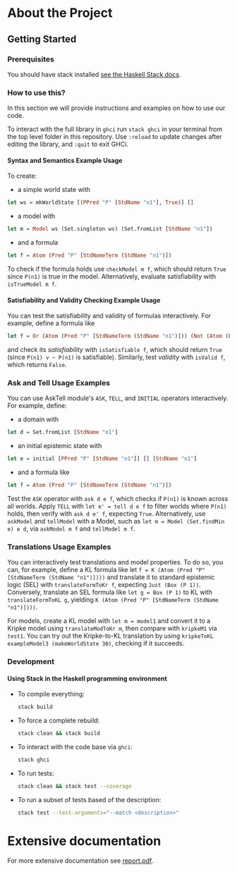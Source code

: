 # About the Project

## Getting Started

### Prerequisites 

You should have stack installed [see the Haskell Stack docs](https://haskellstack.org/).

### How to use this?

In this section we will provide instructions and examples on how to use our code.

To interact with the full library in `ghci` run `stack ghci` in your terminal from the top level folder in this repository. Use `:reload` to update changes after editing the library, and `:quit` to exit GHCi.

#### Syntax and Semantics Example Usage

To create:
- a simple world state with 
```haskell
let ws = mkWorldState [(PPred "P" [StdName "n1"], True)] []
```
-  a model with 
```haskell
let m = Model ws (Set.singleton ws) (Set.fromList [StdName "n1"])
```
- and a formula 
```haskell
let f = Atom (Pred "P" [StdNameTerm (StdName "n1")])
```

To check if the formula holds use `checkModel m f`, which should return `True` since `P(n1)` is true in the model. Alternatively, evaluate satisfiability with `isTrueModel m f`.

#### Satisfiability and Validity Checking Example Usage

 You can test the satisfiability and validity of formulas interactively. For example, define a formula like 
 ```haskell
 let f = Or (Atom (Pred "P" [StdNameTerm (StdName "n1")])) (Not (Atom (Pred "P" [StdNameTerm (StdName "n1")]))) 
 ```
 and check its *satisfiability* with `isSatisfiable f`, which should return `True` (since `P(n1) v ~ P(n1)` is satisfiable). Similarly, test *validity* with `isValid f`, which returns `False`.

### Ask and Tell Usage Examples

You can use AskTell module's `ASK`, `TELL`, and `INITIAL` operators interactively. For example, define:

- a domain with 
```haskell
let d = Set.fromList [StdName "n1"]
```
- an initial epistemic state with 
```haskell
let e = initial [PPred "P" [StdName "n1"]] [] [StdName "n1"]
```
- and a formula like 
```haskell
let f = Atom (Pred "P" [StdNameTerm (StdName "n1")])
``` 
Test the `ASK` operator with `ask d e f`, which checks if `P(n1)` is known across all worlds.
Apply `TELL` with `let e' = tell d e f` to filter worlds where `P(n1)` holds, then verify with `ask d e' f`, expecting `True`. Alternatively, use `askModel` and `tellModel` with a Model, such as `let m = Model (Set.findMin e) e d`, via `askModel m f` and `tellModel m f`.

### Translations Usage Examples

You can interactively test translations and model properties. To do so, you can, for example, define a KL formula like let `f = K (Atom (Pred "P" [StdNameTerm (StdName "n1")])))` and translate it to standard epistemic logic (SEL) with `translateFormToKr f`, expecting `Just (Box (P 1))`. Conversely, translate an SEL formula like `let g = Box (P 1)`
to KL with `translateFormToKL g`, yielding `K (Atom (Pred "P" [StdNameTerm (StdName "n1")])))`. 

For models, create a KL model with `let m = model1` and convert it to a Kripke model using `translateModToKr m`, then compare with `kripkeM1` via `test1`. You can try out the Kripke-to-KL translation by using `kripkeToKL exampleModel3 (makeWorldState 30)`, checking if it succeeds.

### Development

#### Using Stack in the Haskell programming environment

- To compile everything:
    ```bash 
    stack build
    ```
- To force a complete rebuild:
    ```bash
    stack clean && stack build
    ```
- To interact with the code base via `ghci`:
    ```bash
    stack ghci
    ```
- To run tests:
    ```bash
    stack clean && stack test --coverage
    ```
- To run a subset of tests based of the description:
    ```bash
    stack test --test-arguments="--match <description>"
    ```

# Extensive documentation 

For more extensive documentation see [report.pdf](report.pdf).

